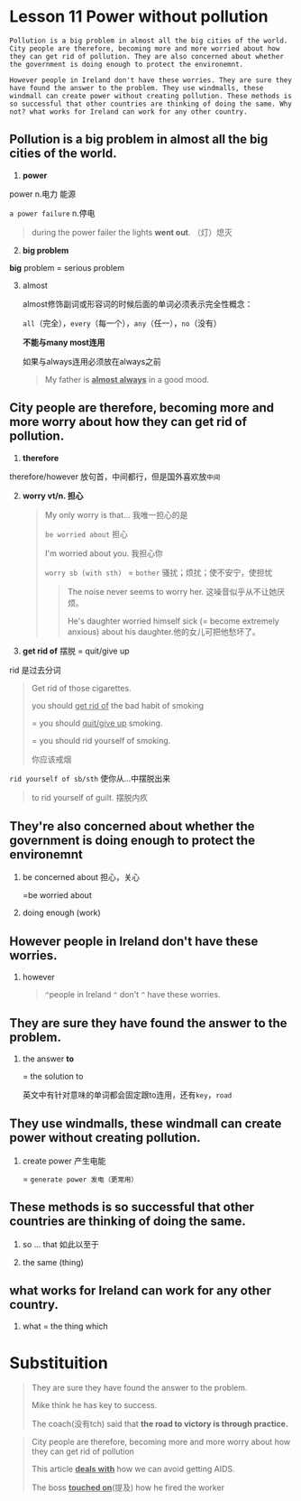 # Lesson 11 Power without pollution

```
Pollution is a big problem in almost all the big cities of the world. City people are therefore, becoming more and more worried about how they can get rid of pollution. They are also concerned about whether the government is doing enough to protect the environemnt.

However people in Ireland don't have these worries. They are sure they have found the answer to the problem. They use windmalls, these windmall can create power without creating pollution. These methods is so successful that other countries are thinking of doing the same. Why not? what works for Ireland can work for any other country.
```



## Pollution is a big problem in almost all the big cities of the world.

1. **power**

power n.电力 能源

`a power failure`  n.停电

> during the power failer the lights **went out**.  （灯）熄灭

2. **big problem**

**big** problem = serious problem

3. almost

   almost修饰副词或形容词的时候后面的单词必须表示完全性概念：

   `all`（完全），`every`（每一个），`any`（任一），`no`（没有）

   **不能与many most连用**

   如果与always连用必须放在always之前

   > My father is **<u>almost always</u>** in a good mood.

## City people are therefore, becoming more and more worry about how they can get rid of pollution.

1. **therefore**

therefore/however 放句首，中间都行，但是国外喜欢放`中间`

2. **worry vt/n. 担心**

   > My only worry is that...  我唯一担心的是
   >
   > `be worried about` 担心
   >
   > I'm worried about you. 我担心你
   >
   > `worry sb (with sth) `  = `bother` 骚扰；烦扰；使不安宁，使担忧 
   >
   > > The noise never seems to worry her.    这噪音似乎从不让她厌烦。 
   > >
   > >  He's daughter worried himself sick (= become extremely anxious) about his daughter.他的女儿可把他愁坏了。


3. **get rid of**  摆脱 = quit/give up

rid 是过去分词

> Get rid of those cigarettes. 
>
> you should <u>get rid of</u> the bad habit of smoking 
>
> = you should <u>quit/give up</u>  smoking. 
>
> = you should rid yourself of smoking.
>
> 你应该戒烟

`rid yourself of sb/sth` 使你从...中摆脱出来

> to rid yourself of guilt.   摆脱内疚 

## They're also concerned about whether the government is doing enough to protect the environemnt

1. be concerned about 担心，关心

   =be  worried about

2. doing enough (work)

## However people in Ireland don't have these worries.

1. however

   > `^`people in Ireland `^` don't  `^` have these worries.

## They are sure they have found the answer to the problem. 

1. the answer **to**

   = the solution to

   英文中有针对意味的单词都会固定跟to连用，还有`key`，`road`

## They use windmalls, these windmall can create power without creating pollution.

1. create power 产生电能

   = `generate power 发电（更常用）`

## These methods is so successful that other countries are thinking of doing the same.

1. so … that 如此以至于


1. the same (thing)

## what works for Ireland can work for any other country.

1. what  = the thing which





# Substituition

> They are sure they have found the answer to the problem.
>
> Mike think he has key to success.
>
> The coach(没有tch) said that **the road to victory is through practice.** 

> City people are therefore, becoming more and more worry about how they can get rid of pollution
>
> This article **<u>deals with</u>** how we can avoid getting AIDS.
>
> The boss **<u>touched on</u>**(提及) how he fired the worker 